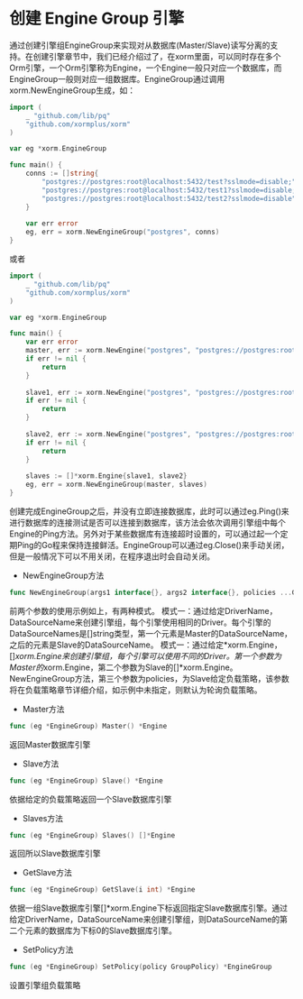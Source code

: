# 创建 Engine Group 引擎

通过创建引擎组EngineGroup来实现对从数据库(Master/Slave)读写分离的支持。在创建引擎章节中，我们已经介绍过了，在xorm里面，可以同时存在多个Orm引擎，一个Orm引擎称为Engine，一个Engine一般只对应一个数据库，而EngineGroup一般则对应一组数据库。EngineGroup通过调用xorm.NewEngineGroup生成，如：

```Go
import (
    _ "github.com/lib/pq"
    "github.com/xormplus/xorm"
)

var eg *xorm.EngineGroup

func main() {
	conns := []string{
		"postgres://postgres:root@localhost:5432/test?sslmode=disable;", // 第一个默认是master
		"postgres://postgres:root@localhost:5432/test1?sslmode=disable;", // 第二个开始都是slave
		"postgres://postgres:root@localhost:5432/test2?sslmode=disable",
	}
    
    var err error
	eg, err = xorm.NewEngineGroup("postgres", conns)
}
```

或者

```Go
import (
    _ "github.com/lib/pq"
    "github.com/xormplus/xorm"
)

var eg *xorm.EngineGroup

func main() {
    var err error
    master, err := xorm.NewEngine("postgres", "postgres://postgres:root@localhost:5432/test?sslmode=disable")
    if err != nil {
		return
	}
    
    slave1, err := xorm.NewEngine("postgres", "postgres://postgres:root@localhost:5432/test1?sslmode=disable")
    if err != nil {
		return
	}
    
    slave2, err := xorm.NewEngine("postgres", "postgres://postgres:root@localhost:5432/test2?sslmode=disable")
    if err != nil {
		return
	}
   
   	slaves := []*xorm.Engine{slave1, slave2}
	eg, err = xorm.NewEngineGroup(master, slaves)
}
```

创建完成EngineGroup之后，并没有立即连接数据库，此时可以通过eg.Ping()来进行数据库的连接测试是否可以连接到数据库，该方法会依次调用引擎组中每个Engine的Ping方法。另外对于某些数据库有连接超时设置的，可以通过起一个定期Ping的Go程来保持连接鲜活。EngineGroup可以通过eg.Close()来手动关闭，但是一般情况下可以不用关闭，在程序退出时会自动关闭。

* NewEngineGroup方法

```Go
func NewEngineGroup(args1 interface{}, args2 interface{}, policies ...GroupPolicy) (*EngineGroup, error)
```

前两个参数的使用示例如上，有两种模式。
模式一：通过给定DriverName，DataSourceName来创建引擎组，每个引擎使用相同的Driver。每个引擎的DataSourceNames是[]string类型，第一个元素是Master的DataSourceName，之后的元素是Slave的DataSourceName。
模式一：通过给定*xorm.Engine，[]*xorm.Engine来创建引擎组，每个引擎可以使用不同的Driver。第一个参数为Master的*xorm.Engine，第二个参数为Slave的[]*xorm.Engine。
NewEngineGroup方法，第三个参数为policies，为Slave给定负载策略，该参数将在负载策略章节详细介绍，如示例中未指定，则默认为轮询负载策略。

* Master方法
```Go
func (eg *EngineGroup) Master() *Engine
```
返回Master数据库引擎

* Slave方法
```Go
func (eg *EngineGroup) Slave() *Engine
```
依据给定的负载策略返回一个Slave数据库引擎

* Slaves方法
```Go
func (eg *EngineGroup) Slaves() []*Engine
```
返回所以Slave数据库引擎

* GetSlave方法
```Go
func (eg *EngineGroup) GetSlave(i int) *Engine
```

依据一组Slave数据库引擎[]*xorm.Engine下标返回指定Slave数据库引擎。通过给定DriverName，DataSourceName来创建引擎组，则DataSourceName的第二个元素的数据库为下标0的Slave数据库引擎。

* SetPolicy方法
```Go
func (eg *EngineGroup) SetPolicy(policy GroupPolicy) *EngineGroup
```
设置引擎组负载策略